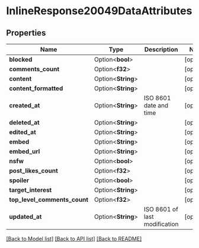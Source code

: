 # InlineResponse20049DataAttributes

## Properties

Name | Type | Description | Notes
------------ | ------------- | ------------- | -------------
**blocked** | Option<**bool**> |  | [optional]
**comments_count** | Option<**f32**> |  | [optional]
**content** | Option<**String**> |  | [optional]
**content_formatted** | Option<**String**> |  | [optional]
**created_at** | Option<**String**> | ISO 8601 date and time | [optional]
**deleted_at** | Option<**String**> |  | [optional]
**edited_at** | Option<**String**> |  | [optional]
**embed** | Option<**String**> |  | [optional]
**embed_url** | Option<**String**> |  | [optional]
**nsfw** | Option<**bool**> |  | [optional]
**post_likes_count** | Option<**f32**> |  | [optional]
**spoiler** | Option<**bool**> |  | [optional]
**target_interest** | Option<**String**> |  | [optional]
**top_level_comments_count** | Option<**f32**> |  | [optional]
**updated_at** | Option<**String**> | ISO 8601 of last modification | [optional]

[[Back to Model list]](../README.md#documentation-for-models) [[Back to API list]](../README.md#documentation-for-api-endpoints) [[Back to README]](../README.md)


